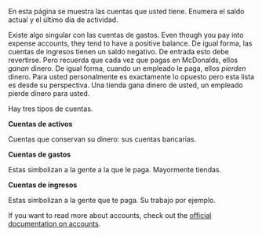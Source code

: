 En esta página se muestra las cuentas que usted tiene. Enumera el saldo actual y el último día de actividad.

Existe algo singular con las cuentas de gastos. Even though you pay into expense accounts, they tend to have a positive balance. De igual forma, las cuentas de ingresos tienen un saldo negativo. De entrada esto debe revertirse. Pero recuerda que cada vez que pagas en McDonalds, ellos *ganan* dinero. De igual forma, cuando un empleado le paga, ellos *pierden* dinero. Para usted personalmente es exactamente lo opuesto pero esta lista es desde su perspectiva. Una tienda gana dinero de usted, un empleado pierde dinero para usted.

Hay tres tipos de cuentas.

**Cuentas de activos**

Cuentas que conservan su dinero: sus cuentas bancarias.

**Cuentas de gastos**

Estas simbolizan a la gente a la que le paga. Mayormente tiendas.

**Cuentas de ingresos**

Estas simbolizan a la gente que te paga. Su trabajo por ejemplo.

If you want to read more about accounts, check out the [official documentation on accounts](https://firefly-iii.readthedocs.io/en/latest/concepts/accounts.html).